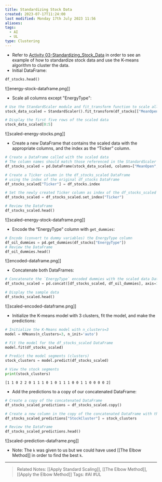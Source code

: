 ```yaml
---
title: Standardizing Stock Data
created: 2023-07-17T11:24:00
last modified: Monday 17th July 2023 11:56
aliases: 
tags:
  - AI
  - UL
type: Clustering
---
```

- Refer to [Activity 03-Standardizing_Stock_Data](file:///C:/Users/JORMIL/Work/AI_MicroBootCamp/mbc-ai/02-Unsupervised-Learning/activities/03-Standardizing_Stock_Data) in order to see an example of how to standardize stock data and use the K-means algorithm to cluster the data.
- Initial DataFrame:
```python
df_stocks.head()
```
![[energy-stock-dataframe.png]]
- Scale all columns except "EnergyType":
```python
# Use the StandardScaler module and fit_transform function to scale all columns with numerical values.
stock_data_scaled = StandardScaler().fit_transform(df_stocks[["MeanOpen", "MeanHigh", "MeanLow",  "MeanClose","MeanVolume", "AnnualReturn", "AnnualVariance"]] )

# Display the first five rows of the scaled data
stock_data_scaled[0:5]
```
![[scaled-energy-stocks.png]]
- Create a new DataFrame that contains the scaled data with the appropriate columns, and the index as the “Ticker” column.
```python
# Create a DataFrame called with the scaled data
# The column names should match those referenced in the StandardScaler step
df_stocks_scaled = pd.DataFrame(stock_data_scaled, columns=["MeanOpen", "MeanHigh", "MeanLow", "MeanClose", "MeanVolume", "AnnualReturn", "AnnualVariance"])

# Create a Ticker column in the df_stocks_scaled DataFrame
# using the index of the original df_stocks DataFrame
df_stocks_scaled["Ticker"] = df_stocks.index

# Set the newly created Ticker column as index of the df_stocks_scaled DataFrame
df_stocks_scaled = df_stocks_scaled.set_index("Ticker")

# Review the DataFrame
df_stocks_scaled.head()
```
![[scaled-energy-stock-dataframe.png]]
- Encode the “EnergyType” column with `get_dummies`:
```python
# Encode (convert to dummy variables) the EnergyType column
df_oil_dummies = pd.get_dummies(df_stocks["EnergyType"])
# Review the DataFrame
df_oil_dummies.head()
```
![[encoded-dataframe.png]]
- Concatenate both DataFrames:
```python
# Concatenate the `EnergyType` encoded dummies with the scaled data DataFrame
df_stocks_scaled = pd.concat([df_stocks_scaled, df_oil_dummies], axis=1)

# Display the sample data
df_stocks_scaled.head()
```
![[scaled-encoded-dataframe.png]]
- Initialize the K-means model with 3 clusters, fit the model, and make the predictions:
```python
# Initialize the K-Means model with n_clusters=3
model = KMeans(n_clusters=3, n_init='auto')

# Fit the model for the df_stocks_scaled DataFrame
model.fit(df_stocks_scaled)

# Predict the model segments (clusters)
stock_clusters = model.predict(df_stocks_scaled)

# View the stock segments
print(stock_clusters)
```
```
[1 1 0 2 2 0 1 1 1 0 1 0 1 1 1 0 0 1 1 0 0 0 0 2]
```
- Add the predictions to a copy of our concatenated DataFrame:
```python
# Create a copy of the concatenated DataFrame
df_stocks_scaled_predictions = df_stocks_scaled.copy()

# Create a new column in the copy of the concatenated DataFrame with the predicted clusters
df_stocks_scaled_predictions["StockCluster"] = stock_clusters

# Review the DataFrame
df_stocks_scaled_predictions.head()
```
![[scaled-prediction-dataframe.png]]
- Note: The `k` was given to us but we could have used [[The Elbow Method]] in order to find the best `k`.
---
>Related Notes: [[Apply Standard Scaling]], [[The Elbow Method]], [[Apply the Elbow Method]]
>Tags: #AI #UL 
